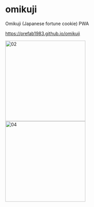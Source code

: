 # omikuji

Omikuji (Japanese fortune cookie) PWA

https://prefab1983.github.io/omikuji

<img width="252" alt="02" src="https://user-images.githubusercontent.com/27530743/50554928-349ac080-0d07-11e9-9419-92bba8ed9bc1.png">
<img width="252" alt="04" src="https://user-images.githubusercontent.com/27530743/50584758-ddd2e980-0eb4-11e9-8ddd-72b989b5c057.png">
